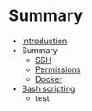 # Summary

* [Introduction](README.md)
* Summary
   * [SSH](ssh.md)
   * [Permissions](permissions.md)
   * [Docker](docker.md)
* [Bash scripting](bash_scripting.md)
   * test

